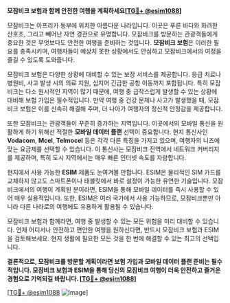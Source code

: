 **모잠비크 보험과 함께 안전한 여행을 계획하세요[[TG💪+ @esim1088](https://t.me/s/esim1088)]**

모잠비크는 아프리카 동부에 위치한 아름다운 나라입니다. 이곳은 푸른 바다와 화려한 산호초, 그리고 빼어난 자연 경관으로 유명합니다. 모잠비크를 방문하는 관광객들에게 중요한 것은 무엇보다도 안전한 여행을 준비하는 것입니다. **모잠비크 보험**은 이러한 필요를 충족시키며, 여행자들이 예상치 못한 상황에서도 안심하고 모잠비크에서의 여정을 즐길 수 있도록 도와줍니다.

모잠비크 보험은 다양한 상황에 대비할 수 있는 보장 서비스를 제공합니다. 응급 치료나 병원비, 사고 발생 시의 의료 지원, 심지어 긴급한 공항 이동까지 포함됩니다. 특히 모잠비크는 다소 원시적인 지역이 많기 때문에, 여행 중 급작스럽게 발생할 수 있는 상황에 대비해 보험 가입은 필수적입니다. 만약 여행 중 건강 문제나 사고가 발생했을 때, 모잠비크 보험은 이를 신속히 해결해 주며, 더 나아가 여행자의 정신적 안정감을 제공합니다.

또한 모잠비크는 관광객들이 꾸준히 증가하는 지역입니다. 이곳에서의 모바일 통신을 원활하게 하기 위해선 적절한 **모바일 데이터 플랜** 선택이 중요합니다. 현지 통신사인 **Vodacom**, **Mcel**, **Telmocel** 등은 각각 다른 특징을 가지고 있으며, 여행자의 니즈에 맞는 요금제를 선택할 수 있습니다. 이 통신사는 모잠비크 전역에서 네트워크 커버리지를 제공하며, 특히 도시 지역에서는 매우 빠른 인터넷 속도를 자랑합니다.

현지에서 사용 가능한 **ESIM** 제품도 눈여겨볼 만합니다. ESIM은 물리적인 SIM 카드를 교체하지 않고도 스마트폰이나 태블릿에서 바로 설정이 가능한 유연한 기술입니다. 모잠비크에서의 여행이 계획된 분이라면, ESIM을 통해 모바일 데이터를 즉시 사용할 수 있어 매우 실용적입니다. 또한, ESIM은 여러 국가에서 사용 가능하므로, 모잠비크뿐만 아니라 다른 나라로의 여행에도 유용하게 활용될 수 있습니다.

모잠비크 보험과 함께라면, 여행 중 발생할 수 있는 모든 위험을 미리 대비할 수 있습니다. 언제 어디서나 안전하고 편안한 여행을 원하신다면, 반드시 모잠비크 보험과 ESIM을 검토해보세요. 현지 생활에 필요한 모든 것을 한 번에 해결할 수 있는 최고의 선택입니다.

**결론적으로, 모잠비크를 방문할 계획이라면 보험 가입과 모바일 데이터 플랜 준비는 필수적입니다. 모잠비크 보험과 ESIM을 통해 당신의 모잠비크 여행이 더욱 안전하고 즐거운 경험으로 기억되길 바랍니다. [[TG💪+ @esim1088](https://t.me/s/esim1088)]**

[[TG💪+ @esim1088](https://t.me/s/esim1088) ![Image](https://i.postimg.cc/Y0z9fWf4/image.png)]